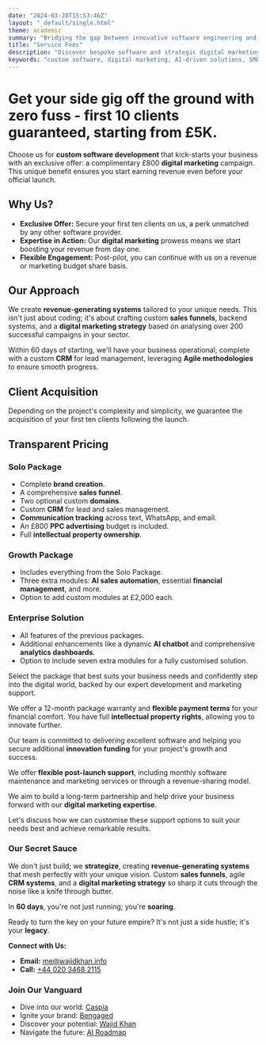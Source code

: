 ```yaml
---
date: "2024-03-20T15:53:46Z"
layout: "_default/single.html"
theme: academic
summary: "Bridging the gap between innovative software engineering and impactful digital marketing for your brand's success online."
title: "Service Fees"
description: "Discover bespoke software and strategic digital marketing solutions tailored for SMEs and startups. Let's tackle your digital challenges together."
keywords: "custom software, digital marketing, AI-driven solutions, SME growth, startup innovation"
---
```


# Get your side gig off the ground with zero fuss - first 10 clients guaranteed, starting from £5K.

Choose us for **custom software development** that kick-starts your business with an exclusive offer: a complimentary £800 **digital marketing** campaign. This unique benefit ensures you start earning revenue even before your official launch.

## Why Us?

- **Exclusive Offer:** Secure your first ten clients on us, a perk unmatched by any other software provider.
- **Expertise in Action:** Our **digital marketing** prowess means we start boosting your revenue from day one.
- **Flexible Engagement:** Post-pilot, you can continue with us on a revenue or marketing budget share basis.

## Our Approach

We create **revenue-generating systems** tailored to your unique needs. This isn't just about coding; it's about crafting custom **sales funnels**, backend systems, and a **digital marketing strategy** based on analysing over 200 successful campaigns in your sector. 

Within 60 days of starting, we'll have your business operational, complete with a custom **CRM** for lead management, leveraging **Agile methodologies** to ensure smooth progress.

## Client Acquisition

Depending on the project's complexity and simplicity, we guarantee the acquisition of your first ten clients following the launch.

## Transparent Pricing

### Solo Package  

- Complete **brand creation**.
- A comprehensive **sales funnel**.
- Two optional custom **domains**.
- Custom **CRM** for lead and sales management.
- **Communication tracking** across text, WhatsApp, and email.
- An £800 **PPC advertising** budget is included.
- Full **intellectual property ownership**.

### Growth Package 

- Includes everything from the Solo Package.
- Three extra modules: **AI sales automation**, essential **financial management**, and more.
- Option to add custom modules at £2,000 each.

### Enterprise Solution 

- All features of the previous packages.
- Additional enhancements like a dynamic **AI chatbot** and comprehensive **analytics dashboards**.
- Option to include seven extra modules for a fully customised solution.

Select the package that best suits your business needs and confidently step into the digital world, backed by our expert development and marketing support.

We offer a 12-month package warranty and **flexible payment terms** for your financial comfort. You have full **intellectual property rights**, allowing you to innovate further. 

Our team is committed to delivering excellent software and helping you secure additional **innovation funding** for your project's growth and success.

We offer **flexible post-launch support**, including monthly software maintenance and marketing services or through a revenue-sharing model. 

We aim to build a long-term partnership and help drive your business forward with our **digital marketing expertise**. 

Let's discuss how we can customise these support options to suit your needs best and achieve remarkable results.

### Our Secret Sauce

We don't just build; we **strategize**, creating **revenue-generating systems** that mesh perfectly with your unique vision. Custom **sales funnels**, agile **CRM systems**, and a **digital marketing strategy** so sharp it cuts through the noise like a knife through butter. 

In **60 days**, you're not just running; you're **soaring**.

Ready to turn the key on your future empire? It's not just a side hustle; it's your **legacy**.


**Connect with Us:**
- **Email:** [me@wajidkhan.info](mailto:me@wajidkhan.info)
- **Call:** [+44 020 3468 2115](tel:+442034682115)



### Join Our Vanguard

- Dive into our world: [Caspia](https://caspia.co.uk/)
- Ignite your brand: [Bengaged](https://bengaged.io/)
- Discover your potential: [Wajid Khan](https://wajidkhan.info/)
- Navigate the future: [AI Roadmap](https://airoadmap.org/) 
